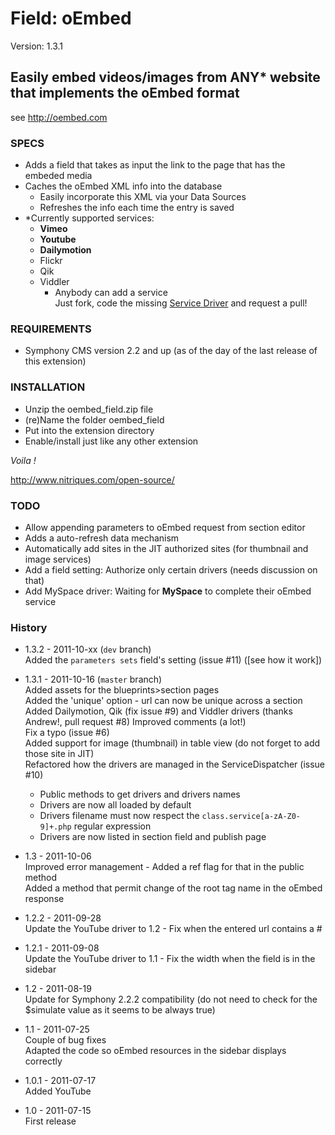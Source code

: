 # Field: oEmbed #

Version: 1.3.1

## Easily embed videos/images from ANY* website that implements the oEmbed format ##

see http://oembed.com

### SPECS ###

- Adds a field that takes as input the link to the page that has the embeded media
- Caches the oEmbed XML info into the database
	- Easily incorporate this XML via your Data Sources
	- Refreshes the info each time the entry is saved
- *Currently supported services: 
	- **Vimeo**
	- **Youtube**
	- **Dailymotion**
	- Flickr
	- Qik
	- Viddler
		- Anybody can add a service       
		  Just fork, code the missing [Service Driver](https://github.com/Solutions-Nitriques/oembed_field/blob/master/lib/class.serviceDriver.php) and request a pull!

### REQUIREMENTS ###

- Symphony CMS version 2.2 and up (as of the day of the last release of this extension)

### INSTALLATION ###

- Unzip the oembed_field.zip file
- (re)Name the folder oembed_field
- Put into the extension directory
- Enable/install just like any other extension

*Voila !*

http://www.nitriques.com/open-source/

### TODO ###

- Allow appending parameters to oEmbed request from section editor
- Adds a auto-refresh data mechanism
- Automatically add sites in the JIT authorized sites (for thumbnail and image services)
- Add a field setting: Authorize only certain drivers (needs discussion on that)
- Add MySpace driver: Waiting for **MySpace** to complete their oEmbed service

### History ###

- 1.3.2 - 2011-10-xx (`dev` branch)   
  Added the `parameters sets` field's setting (issue #11) ([see how it work])

- 1.3.1 - 2011-10-16 (`master` branch)    
  Added assets for the blueprints>section pages  
  Added the 'unique' option - url can now be unique across a section  
  Added Dailymotion, Qik (fix issue #9) and Viddler drivers (thanks Andrew!, pull request #8)
  Improved comments (a lot!)    
  Fix a typo (issue #6)    
  Added support for image (thumbnail) in table view (do not forget to add those site in JIT)   
  Refactored how the drivers are managed in the ServiceDispatcher (issue #10)
  
  	- Public methods to get drivers and drivers names
  	- Drivers are now all loaded by default
  	- Drivers filename must now respect the `class.service[a-zA-Z0-9]+.php` regular expression
  	- Drivers are now listed in section field and publish page   
    
- 1.3 - 2011-10-06      
  Improved error management - Added a ref flag for that in the public method     
  Added a method that permit change of the root tag name in the oEmbed response         

- 1.2.2 - 2011-09-28       
  Update the YouTube driver to 1.2 - Fix when the entered url contains a #

- 1.2.1 - 2011-09-08       
  Update the YouTube driver to 1.1 - Fix the width when the field is in the sidebar

- 1.2 - 2011-08-19     
  Update for Symphony 2.2.2 compatibility
  	(do not need to check for the $simulate value as it seems to be always true) 

- 1.1 - 2011-07-25     
  Couple of bug fixes    
  Adapted the code so oEmbed resources in the sidebar displays correctly

- 1.0.1 - 2011-07-17     
  Added YouTube

- 1.0 - 2011-07-15     
  First release
